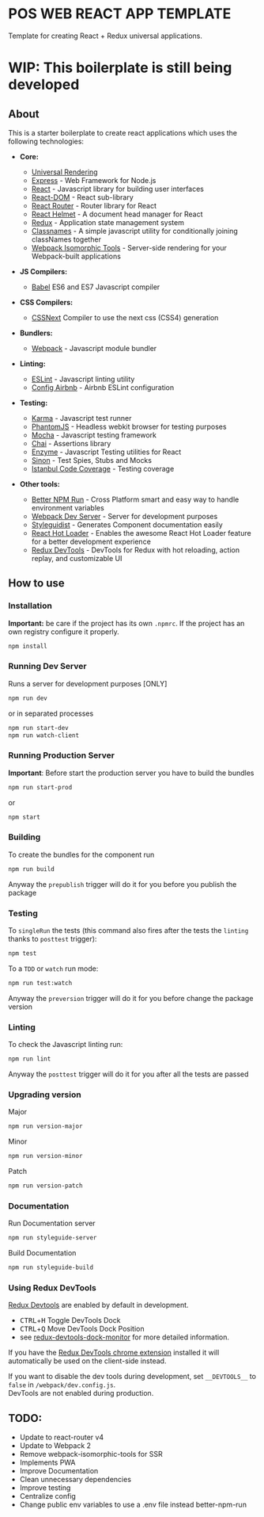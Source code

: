 # POS WEB REACT APP TEMPLATE

Template for creating React + Redux universal applications.

# WIP: This boilerplate is still being developed

## About

This is a starter boilerplate to create react applications which uses the following technologies:

  * **Core:**
    * [Universal Rendering](https://medium.com/@mjackson/universal-javascript-4761051b7ae9#.47esoqjsl)
    * [Express](http://expressjs.com/) - Web Framework for Node.js
    * [React](https://facebook.github.io/react/) - Javascript library for building user interfaces 
    * [React-DOM](https://facebook.github.io/react/) - React sub-library
    * [React Router](https://github.com/ReactTraining/react-router) - Router library for React
    * [React Helmet](https://github.com/nfl/react-helmet) - A document head manager for React
    * [Redux](http://redux.js.org/) - Application state management system
    * [Classnames](https://github.com/JedWatson/classnames) - A simple javascript utility for conditionally joining classNames together
    * [Webpack Isomorphic Tools](https://github.com/halt-hammerzeit/webpack-isomorphic-tools) - Server-side rendering for your Webpack-built applications
  
  * **JS Compilers:**
    * [Babel](https://babeljs.io/) ES6 and ES7 Javascript compiler
  
  * **CSS Compilers:**
    * [CSSNext](http://cssnext.io/) Compiler to use the next css (CSS4) generation

  * **Bundlers:**  
    * [Webpack](https://webpack.github.io/) - Javascript module bundler

  * **Linting:**
    * [ESLint](http://eslint.org/) - Javascript linting utility
    * [Config Airbnb](https://github.com/airbnb/javascript) - Airbnb ESLint configuration

  * **Testing:**
    * [Karma](https://karma-runner.github.io/1.0/index.html) - Javascript test runner
    * [PhantomJS](http://phantomjs.org/) - Headless webkit browser for testing purposes
    * [Mocha](https://mochajs.org/) - Javascript testing framework
    * [Chai](http://chaijs.com/) - Assertions library
    * [Enzyme](https://github.com/airbnb/enzyme) - Javascript Testing utilities for React
    * [Sinon](http://sinonjs.org/) - Test Spies, Stubs and Mocks
    * [Istanbul Code Coverage]() - Testing coverage
  
  * **Other tools:**
    * [Better NPM Run](https://github.com/benoror/better-npm-run) - Cross Platform smart and easy way to handle environment variables
    * [Webpack Dev Server](https://github.com/webpack/webpack-dev-server) - Server for development purposes
    * [Styleguidist](https://github.com/styleguidist/react-styleguidist) - Generates Component documentation easily
    * [React Hot Loader](https://github.com/gaearon/react-hot-loader) - Enables the awesome React Hot Loader feature for a better development experience
    * [Redux DevTools](https://github.com/gaearon/redux-devtools) - DevTools for Redux with hot reloading, action replay, and customizable UI
  
## How to use

### Installation

**Important:** be care if the project has its own `.npmrc`. If the project has an own registry
configure it properly.

```bash
npm install
```

### Running Dev Server

Runs a server for development purposes [ONLY]

```bash
npm run dev
```

or in separated processes
```bash
npm run start-dev
npm run watch-client
```

### Running Production Server

**Important**: Before start the production server you have to build the bundles

```bash
npm run start-prod
```

or
```bash
npm start
```

### Building

To create the bundles for the component run

```bash
npm run build
```

Anyway the `prepublish` trigger will do it for you before you publish the package

### Testing

To `singleRun` the tests
(this command also fires after the tests the `linting` thanks to `posttest` trigger):

```bash
npm test
```

To a `TDD` or `watch` run mode:

```bash
npm run test:watch
```

Anyway the `preversion` trigger will do it for you before change the package version

### Linting

To check the Javascript linting run:

```bash
npm run lint
```

Anyway the `posttest` trigger will do it for you after all the tests are passed

### Upgrading version

Major

```bash
npm run version-major
```

Minor

```bash
npm run version-minor
```

Patch

```bash
npm run version-patch
```

### Documentation

Run Documentation server

```bash
npm run styleguide-server
```

Build Documentation

```bash
npm run styleguide-build
```

### Using Redux DevTools

[Redux Devtools](https://github.com/gaearon/redux-devtools) are enabled by default in development.

- <kbd>CTRL</kbd>+<kbd>H</kbd> Toggle DevTools Dock
- <kbd>CTRL</kbd>+<kbd>Q</kbd> Move DevTools Dock Position
- see [redux-devtools-dock-monitor](https://github.com/gaearon/redux-devtools-dock-monitor) for more detailed information.

If you have the 
[Redux DevTools chrome extension](https://chrome.google.com/webstore/detail/redux-devtools/lmhkpmbekcpmknklioeibfkpmmfibljd) installed it will automatically be used on the client-side instead.

If you want to disable the dev tools during development, set `__DEVTOOLS__` to `false` in `/webpack/dev.config.js`.  
DevTools are not enabled during production.


## TODO:

- Update to react-router v4
- Update to Webpack 2
- Remove webpack-isomorphic-tools for SSR
- Implements PWA
- Improve Documentation
- Clean unnecessary dependencies
- Improve testing
- Centralize config
- Change public env variables to use a .env file instead better-npm-run
